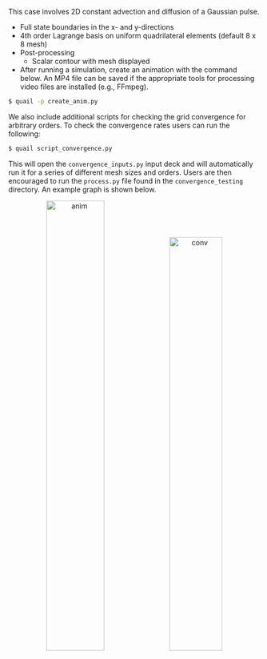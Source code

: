 This case involves 2D constant advection and diffusion of a Gaussian pulse.
  - Full state boundaries in the x- and y-directions
  - 4th order Lagrange basis on uniform quadrilateral elements (default 8 x 8 mesh)
  - Post-processing
    - Scalar contour with mesh displayed
  - After running a simulation, create an animation with the command below. An MP4 file can be saved if the appropriate tools for processing video files are installed (e.g., FFmpeg).

```sh
$ quail -p create_anim.py
```

We also include additional scripts for checking the grid convergence for arbitrary orders. To check the convergence rates users can run the following:

```sh
$ quail script_convergence.py
```
This will open the `convergence_inputs.py` input deck and will automatically run it for a series of different mesh sizes and orders. Users are then encouraged to run the `process.py` file found in the `convergence_testing` directory. An example graph is shown below.
<p align="center">
  <img alt="anim" src="https://user-images.githubusercontent.com/55554103/137525330-eee8a556-d17e-456e-9d31-b4e48a9d255f.gif" width="48%"></a>
  <img alt="conv" src="https://user-images.githubusercontent.com/55554103/137531264-0b6fde79-6bcd-4882-b9e4-54ab1fc6e133.png" width="46%"></a>
</p>
